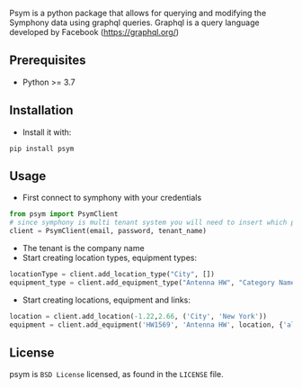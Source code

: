 Psym is a python package that allows for querying and modifying the Symphony data using graphql queries.
Graphql is a query language developed by Facebook (https://graphql.org/)

## Prerequisites

* Python >= 3.7

## Installation

* Install it with:

```
pip install psym
```

## Usage

* First connect to symphony with your credentials

```python
from psym import PsymClient
# since symphony is multi tenant system you will need to insert which partner you connect as
client = PsymClient(email, password, tenant_name)
```
  * The tenant is the company name
* Start creating location types, equipment types:
```python
locationType = client.add_location_type("City", [])
equipment_type = client.add_equipment_type("Antenna HW", "Category Name", [("altitude", "int", None, True)], {}, [])
```
* Start creating locations, equipment and links:
```python
location = client.add_location(-1.22,2.66, ('City', 'New York'))
equipment = client.add_equipment('HW1569', 'Antenna HW', location, {'altitude': 53.5})
```

## License

psym is `BSD License` licensed, as found in the `LICENSE` file.

